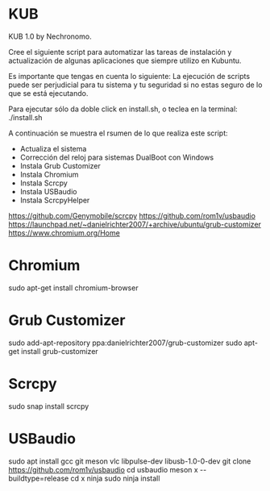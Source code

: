 # KUB

KUB 1.0 by Nechronomo.

Cree el siguiente script para automatizar las tareas de instalación y
actualización de algunas aplicaciones que siempre utilizo en Kubuntu.

Es importante que tengas en cuenta lo siguiente:
La ejecución de scripts puede ser perjudicial para tu sistema y tu seguridad si no estas seguro de lo que se está ejecutando.

Para ejecutar sólo da doble click en install.sh, o teclea en la terminal:
./install.sh

A continuación se muestra el rsumen de lo que realiza este script:

- Actualiza el sistema
- Corrección del reloj para sistemas DualBoot con Windows
- Instala Grub Customizer
- Instala Chromium
- Instala Scrcpy
- Instala USBaudio
- Instala ScrcpyHelper

https://github.com/Genymobile/scrcpy
https://github.com/rom1v/usbaudio
https://launchpad.net/~danielrichter2007/+archive/ubuntu/grub-customizer
https://www.chromium.org/Home

# Chromium

sudo apt-get install chromium-browser

# Grub Customizer

sudo add-apt-repository ppa:danielrichter2007/grub-customizer
sudo apt-get install grub-customizer

# Scrcpy

sudo snap install scrcpy

# USBaudio

sudo apt install gcc git meson vlc libpulse-dev libusb-1.0-0-dev
git clone https://github.com/rom1v/usbaudio
cd usbaudio
meson x --buildtype=release
cd x
ninja
sudo ninja install
